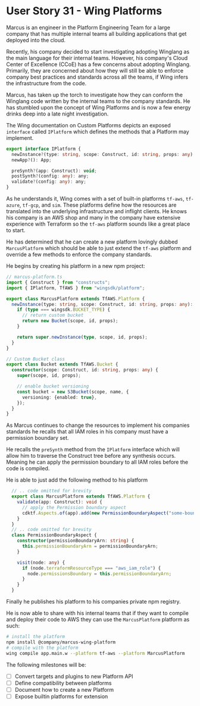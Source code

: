 # User Story 31 - Wing Platforms

Marcus is an engineer in the Platform Engineering Team for a large company that has multiple internal teams all building applications that get deployed into the cloud. 

Recently, his company decided to start investigating adopting Winglang as the main language for their internal teams. However, his company's Cloud Center of Excellence (CCoE) 
has a few concerns about adopting Winglang. Primarily, they are concerned about how they will still be able to enforce company best practices and standards across all the teams,
if Wing infers the infrastructure from the code.

Marcus, has taken up the torch to investigate how they can conform the Winglang code written by the internal teams to the company standards. He has stumbled upon the concept of
Wing Platforms and is now a few energy drinks deep into a late night investigation.

The Wing documentation on Custom Platforms depicts an exposed `interface` called `IPlatform` which defines the methods that a Platform may implement. 

```typescript
export interface IPlatform {
  newInstance?(type: string, scope: Construct, id: string, props: any): any;
  newApp?(): App;

  preSynth?(app: Construct): void;
  postSynth?(config: any): any;
  validate?(config: any): any;
}
```

As he understands it, Wing comes with a set of built-in platforms `tf-aws`, `tf-azure`, `tf-gcp`, and `sim`. These platforms define how the resources are translated into
the underlying infrastructure and inflight clients. He knows his company is an AWS shop and many in the company have extensive experience with Terraform so the `tf-aws` platform sounds like a great
place to start.

He has determined that he can create a new platform lovingly dubbed `MarcusPlatform` which should be able to just extend the `tf-aws` platform and override a few methods to
enforce the company standards.

He begins by creating his platform in a new npm project:

```typescript
// marcus-platform.ts
import { Construct } from "constructs";
import { IPlatform, TfAWS } from "wingsdk/platform";

export class MarcusPlatform extends TfAWS.Platform {
  newInstance(type: string, scope: Construct, id: string, props: any): any {
    if (type === wingsdk.BUCKET_TYPE) {
      // return custom bucket
      return new Bucket(scope, id, props);
    }

    return super.newInstance(type, scope, id, props);
  }
}

// Custom Bucket class
export class Bucket extends TfAWS.Bucket {
  constructor(scope: Construct, id: string, props: any) {
    super(scope, id, props);

    // enable bucket versioning
    const bucket = new S3Bucket(scope, name, {
      versioning: {enabled: true},
    });
  }
}
```

As Marcus continues to change the resources to implement his companies standards he recalls that all IAM roles in his company must have a permission boundary set. 

He recalls the `preSynth` method from the `IPlatform` interface which will allow him to traverse the Construct tree before any synthesis occurs. Meaning he can apply the permission boundary to all IAM roles before the code is compiled.


He is able to just add the following method to his platform
```typescript
  // .. code omitted for brevity
  export class MarcusPlatform extends TfAWS.Platform {
    validate(app: Construct): void {
      // apply the Permission boundary aspect
      cdktf.Aspects.of(app).add(new PermissionBoundaryAspect("some-boundary-arn"));
    }
  }
  // .. code omitted for brevity
  class PermissionBoundaryAspect {
    constructor(permissionBoundaryArn: string) {
      this.permissionBoundaryArn = permissionBoundaryArn;
    }

    visit(node: any) {
      if (node.terraformResourceType === "aws_iam_role") {
        node.permissionsBoundary = this.permissionBoundaryArn;
      }
    }
  }
```

Finally he publishes his platform to his companies private npm registry. 

He is now able to share with his internal teams that if they want to compile and deploy their code to AWS they can use the `MarcusPlatform` platform as such:

```bash
# install the platform
npm install @company/marcus-wing-platform
# compile with the platform
wing compile app.main.w --platform tf-aws --platform MarcusPlatform
```


The following milestones will be:
- [ ] Convert targets and plugins to new Platform API
- [ ] Define compatibility between platforms
- [ ] Document how to create a new Platform
- [ ] Expose builtin platforms for extension
